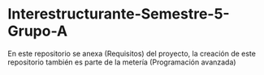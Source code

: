 # Interestructurante-Semestre-5-Grupo-A
En este repositorio se anexa (Requisitos) del proyecto, la creación de este repositorio también es parte de la metería (Programación avanzada)
